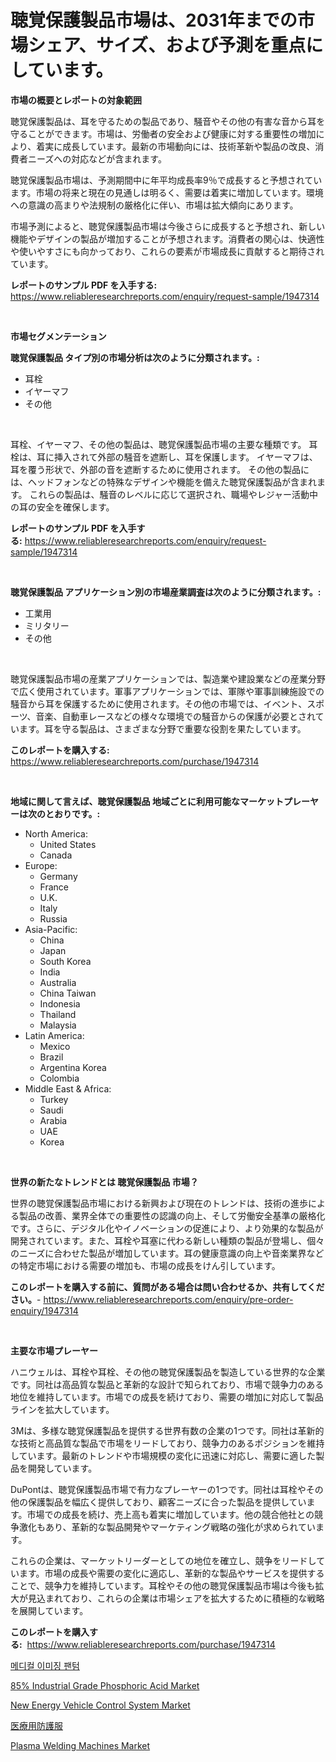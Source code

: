 <p><h1>聴覚保護製品市場は、2031年までの市場シェア、サイズ、および予測を重点にしています。</h1></p><p><strong>市場の概要とレポートの対象範囲</strong></p>
<p><p>聴覚保護製品は、耳を守るための製品であり、騒音やその他の有害な音から耳を守ることができます。市場は、労働者の安全および健康に対する重要性の増加により、着実に成長しています。最新の市場動向には、技術革新や製品の改良、消費者ニーズへの対応などが含まれます。</p><p>聴覚保護製品市場は、予測期間中に年平均成長率9％で成長すると予想されています。市場の将来と現在の見通しは明るく、需要は着実に増加しています。環境への意識の高まりや法規制の厳格化に伴い、市場は拡大傾向にあります。</p><p>市場予測によると、聴覚保護製品市場は今後さらに成長すると予想され、新しい機能やデザインの製品が増加することが予想されます。消費者の関心は、快適性や使いやすさにも向かっており、これらの要素が市場成長に貢献すると期待されています。</p></p>
<p><strong>レポートのサンプル PDF を入手する:</strong> <a href="https://www.reliableresearchreports.com/enquiry/request-sample/1947314">https://www.reliableresearchreports.com/enquiry/request-sample/1947314</a></p>
<p>&nbsp;</p>
<p><strong>市場セグメンテーション</strong></p>
<p><strong>聴覚保護製品 タイプ別の市場分析は次のように分類されます。:</strong></p>
<p><ul><li>耳栓</li><li>イヤーマフ</li><li>その他</li></ul></p>
<p>&nbsp;</p>
<p><p>耳栓、イヤーマフ、その他の製品は、聴覚保護製品市場の主要な種類です。 耳栓は、耳に挿入されて外部の騒音を遮断し、耳を保護します。 イヤーマフは、耳を覆う形状で、外部の音を遮断するために使用されます。 その他の製品には、ヘッドフォンなどの特殊なデザインや機能を備えた聴覚保護製品が含まれます。 これらの製品は、騒音のレベルに応じて選択され、職場やレジャー活動中の耳の安全を確保します。</p></p>
<p><strong>レポートのサンプル PDF を入手する:</strong>&nbsp;<a href="https://www.reliableresearchreports.com/enquiry/request-sample/1947314">https://www.reliableresearchreports.com/enquiry/request-sample/1947314</a></p>
<p>&nbsp;</p>
<p><strong> 聴覚保護製品 アプリケーション別の市場産業調査は次のように分類されます。:</strong></p>
<p><ul><li>工業用</li><li>ミリタリー</li><li>その他</li></ul></p>
<p>&nbsp;</p>
<p><p>聴覚保護製品市場の産業アプリケーションでは、製造業や建設業などの産業分野で広く使用されています。軍事アプリケーションでは、軍隊や軍事訓練施設での騒音から耳を保護するために使用されます。その他の市場では、イベント、スポーツ、音楽、自動車レースなどの様々な環境での騒音からの保護が必要とされています。耳を守る製品は、さまざまな分野で重要な役割を果たしています。</p></p>
<p><strong>このレポートを購入する:</strong>&nbsp; <a href="https://www.reliableresearchreports.com/purchase/1947314">https://www.reliableresearchreports.com/purchase/1947314</a></p>
<p>&nbsp;</p>
<p><strong>地域に関して言えば、聴覚保護製品 地域ごとに利用可能なマーケットプレーヤーは次のとおりです。:</strong></p>
<p><ul>
    <li>
        North America:
        <ul>
            <li>United States</li>
            <li>Canada</li>
        </ul>
    </li>
    <li>
        Europe:
        <ul>
            <li>Germany</li>
            <li>France</li>
            <li>U.K.</li>
            <li>Italy</li>
            <li>Russia</li>
        </ul>
    </li>
    <li>
        Asia-Pacific:
        <ul>
            <li>China</li>
            <li>Japan</li>
            <li>South Korea</li>
            <li>India</li>
            <li>Australia</li>
            <li>China Taiwan</li>
            <li>Indonesia</li>
            <li>Thailand</li>
            <li>Malaysia</li>
        </ul>
    </li>
    <li>
        Latin America:
        <ul>
            <li>Mexico</li>
            <li>Brazil</li>
            <li>Argentina Korea</li>
            <li>Colombia</li>
        </ul>
    </li>
    <li>
        Middle East & Africa:
        <ul>
            <li>Turkey</li>
            <li>Saudi</li>
            <li>Arabia</li>
            <li>UAE</li>
            <li>Korea</li>
        </ul>
    </li>
    </ul></p>
<p>&nbsp;</p>
<p><strong>世界の新たなトレンドとは 聴覚保護製品 市場？</strong></p>
<p><p>世界の聴覚保護製品市場における新興および現在のトレンドは、技術の進歩による製品の改善、業界全体での重要性の認識の向上、そして労働安全基準の厳格化です。さらに、デジタル化やイノベーションの促進により、より効果的な製品が開発されています。また、耳栓や耳塞に代わる新しい種類の製品が登場し、個々のニーズに合わせた製品が増加しています。耳の健康意識の向上や音楽業界などの特定市場における需要の増加も、市場の成長をけん引しています。</p></p>
<p><strong>このレポートを購入する前に、質問がある場合は問い合わせるか、共有してください。</strong>- <a href="https://www.reliableresearchreports.com/enquiry/pre-order-enquiry/1947314">https://www.reliableresearchreports.com/enquiry/pre-order-enquiry/1947314</a></p>
<p>&nbsp;</p>
<p><strong>主要な市場プレーヤー</strong></p>
<p><p>ハニウェルは、耳栓や耳栓、その他の聴覚保護製品を製造している世界的な企業です。同社は高品質な製品と革新的な設計で知られており、市場で競争力のある地位を維持しています。市場での成長を続けており、需要の増加に対応して製品ラインを拡大しています。</p><p>3Mは、多様な聴覚保護製品を提供する世界有数の企業の1つです。同社は革新的な技術と高品質な製品で市場をリードしており、競争力のあるポジションを維持しています。最新のトレンドや市場規模の変化に迅速に対応し、需要に適した製品を開発しています。</p><p>DuPontは、聴覚保護製品市場で有力なプレーヤーの1つです。同社は耳栓やその他の保護製品を幅広く提供しており、顧客ニーズに合った製品を提供しています。市場での成長を続け、売上高も着実に増加しています。他の競合他社との競争激化もあり、革新的な製品開発やマーケティング戦略の強化が求められています。</p><p>これらの企業は、マーケットリーダーとしての地位を確立し、競争をリードしています。市場の成長や需要の変化に適応し、革新的な製品やサービスを提供することで、競争力を維持しています。耳栓やその他の聴覚保護製品市場は今後も拡大が見込まれており、これらの企業は市場シェアを拡大するために積極的な戦略を展開しています。</p></p>
<p><strong>このレポートを購入する:</strong>&nbsp;&nbsp;<a href="https://www.reliableresearchreports.com/purchase/1947314">https://www.reliableresearchreports.com/purchase/1947314</a></p>
<p><p><a href="https://github.com/sougarounis/Market-Research-Report-List-3/blob/main/65441306047.md">메디컬 이미징 팬텀</a></p><p><a href="https://issuu.com/reportprime-2/docs/85-industrial-grade-phosphoric-acid-market-size-20">85% Industrial Grade Phosphoric Acid Market</a></p><p><a href="https://simplistic-meeting-7ee.notion.site/New-Energy-Vehicle-Control-System-Market-Research-Report-Provides-Critical-Insights-that-can-help-Sh-d43ff7c76f564931b053eaadd2317036">New Energy Vehicle Control System Market</a></p><p><a href="https://github.com/ReganWisoky2023/Market-Research-Report-List-1/blob/main/31788777276.md">医療用防護服</a></p><p><a href="https://view.publitas.com/reportprime-1/plasma-welding-machines-market-challenges-opportunities-and-growth-drivers-and-major-market-players-forecasted-for-period-from-2024-2031/">Plasma Welding Machines Market</a></p></p>